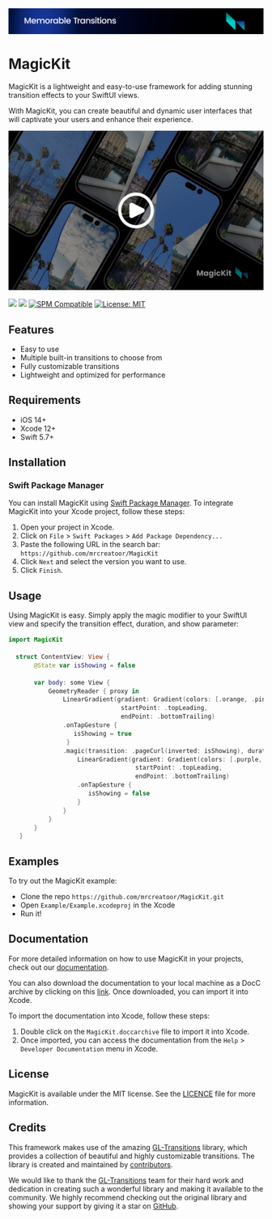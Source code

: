 <img src="https://raw.githubusercontent.com/mrcreatoor/MagicKit/main/assets/banner.png">

# MagicKit

MagicKit is a lightweight and easy-to-use framework for adding stunning transition effects to your SwiftUI views.

With MagicKit, you can create beautiful and dynamic user interfaces that will captivate your users and enhance their experience.

[![MagicKit Introduction Video](https://raw.githubusercontent.com/mrcreatoor/MagicKit/main/assets/thumb.jpeg)](https://www.youtube.com/watch?v=eV7rRSJzevA)

[![](https://img.shields.io/endpoint?url=https%3A%2F%2Fswiftpackageindex.com%2Fapi%2Fpackages%2Fmrcreatoor%2FMagicKit%2Fbadge%3Ftype%3Dswift-versions)](https://swiftpackageindex.com/mrcreatoor/MagicKit)
[![](https://img.shields.io/endpoint?url=https%3A%2F%2Fswiftpackageindex.com%2Fapi%2Fpackages%2Fmrcreatoor%2FMagicKit%2Fbadge%3Ftype%3Dplatforms)](https://swiftpackageindex.com/mrcreatoor/MagicKit)
[![SPM Compatible](https://img.shields.io/badge/SwiftPM-Compatible-brightgreen.svg)](https://swiftpackageindex.com/mrcreatoor/MagicKit)
[![License: MIT](https://img.shields.io/badge/License-MIT-black.svg)](https://opensource.org/licenses/MIT)

## Features

- Easy to use
- Multiple built-in transitions to choose from
- Fully customizable transitions
- Lightweight and optimized for performance

## Requirements

* iOS 14+
* Xcode 12+
* Swift 5.7+

## Installation

### Swift Package Manager

You can install MagicKit using [Swift Package Manager](https://swift.org/package-manager/). To integrate MagicKit into your Xcode project, follow these steps:
 
 1. Open your project in Xcode.
 2. Click on `File` > `Swift Packages` > `Add Package Dependency...`
 3. Paste the following URL in the search bar: 
  `https://github.com/mrcreatoor/MagicKit`
 5. Click `Next` and select the version you want to use.
 6. Click `Finish`.


## Usage

Using MagicKit is easy. Simply apply the magic modifier to your SwiftUI view and specify the transition effect, duration, and show parameter:

```swift
import MagicKit

  struct ContentView: View {
       @State var isShowing = false
       
       var body: some View {
           GeometryReader { proxy in
               LinearGradient(gradient: Gradient(colors: [.orange, .pink]),
                               startPoint: .topLeading,
                               endPoint: .bottomTrailing)
               .onTapGesture {
                  isShowing = true
                }
               .magic(transition: .pageCurl(inverted: isShowing), duration: 1, show: $isShowing) {
                   LinearGradient(gradient: Gradient(colors: [.purple, .blue]),
                                   startPoint: .topLeading,
                                   endPoint: .bottomTrailing)
                   .onTapGesture {
                      isShowing = false
                   }
               }
           }
       }
   }
```
## Examples

To try out the MagicKit example:
- Clone the repo `https://github.com/mrcreatoor/MagicKit.git`
- Open `Example/Example.xcodeproj` in the Xcode
- Run it!

## Documentation

For more detailed information on how to use MagicKit in your projects, check out our [documentation](https://mrcreatoor.github.io/MagicKit/documentation/magickit).

You can also download the documentation to your local machine as a DocC archive by clicking on this [link](https://drive.google.com/file/d/1Te1r0hP_I43j7iS4GPvHyy413vxuj1sT/view). Once downloaded, you can import it into Xcode.

To import the documentation into Xcode, follow these steps:

1. Double click on the `MagicKit.doccarchive` file to import it into Xcode.
2. Once imported, you can access the documentation from the `Help` > `Developer Documentation` menu in Xcode.

## License

MagicKit is available under the MIT license. See the [LICENCE](https://raw.githubusercontent.com/mrcreatoor/MagicKit/main/LICENSE) file for more information.

## Credits

This framework makes use of the amazing [GL-Transitions](https://github.com/gl-transitions/gl-transitions) library, which provides a collection of beautiful and highly customizable transitions. The library is created and maintained by [contributors](https://github.com/gl-transitions/gl-transitions/graphs/contributors).

We would like to thank the [GL-Transitions](https://github.com/gl-transitions/gl-transitions) team for their hard work and dedication in creating such a wonderful library and making it available to the community. We highly recommend checking out the original library and showing your support by giving it a star on [GitHub](https://github.com/gl-transitions/gl-transitions).